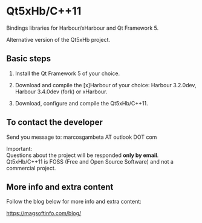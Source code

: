 # Qt5xHb/C++11

Bindings libraries for Harbour/xHarbour and Qt Framework 5.

Alternative version of the Qt5xHb project.

## Basic steps

1. Install the Qt Framework 5 of your choice.

2. Download and compile the [x]Harbour of your choice: Harbour 3.2.0dev, Harbour 3.4.0dev (fork) or xHarbour.

3. Download, configure and compile the Qt5xHb/C++11. 

## To contact the developer

Send you message to: marcosgambeta AT outlook DOT com

Important:  
Questions about the project will be responded **only by email**.  
Qt5xHb/C++11 is FOSS (Free and Open Source Software) and not a commercial project.  

## More info and extra content

Follow the blog below for more info and extra content:

https://magsoftinfo.com/blog/
